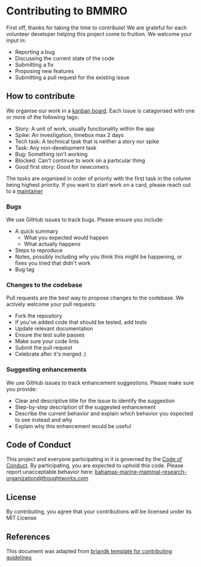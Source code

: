 # Contributing to BMMRO

First off, thanks for taking the time to contribute! We are grateful for each volunteer developer helping this project come to fruition.
We welcome your input in:

- Reporting a bug
- Discussing the current state of the code
- Submitting a fix
- Proposing new features
- Submitting a pull request for the existing issue

## How to contribute

We organise our work in a [kanban board](https://github.com/BMMRO-tech/BMMRO/projects/1). Each issue is catagorised with one or more of the following tags:

- Story: A unit of work, usually functionality within the app
- Spike: An investigation, timebox max 2 days
- Tech task: A technical task that is neither a story nor spike
- Task: Any non-development task
- Bug: Something isn't working
- Blocked: Can't continue to work on a particular thing
- Good first story: Good for newcomers

The tasks are organised in order of priority with the first task in the column being highest priority. If you want to start work on a card, please reach out to a [maintainer](README.md#repository-maintenance)

### Bugs

We use GitHub issues to track bugs. Please ensure you include:

- A quick summary
  - What you expected would happen
  - What actually happens
- Steps to reproduce
- Notes, possibly including why you think this might be happening, or fixes you tried that didn't work
- Bug tag

### Changes to the codebase

Pull requests are the best way to propose changes to the codebase. We actively welcome your pull requests:

- Fork the repository
- If you've added code that should be tested, add tests
- Update relevant documentation
- Ensure the test suite passes
- Make sure your code lints
- Submit the pull request
- Celebrate after it's merged :)

### Suggesting enhancements

We use GitHub issues to track enhancement suggestions. Please make sure you provide:

- Clear and descriptive title for the issue to identify the suggestion
- Step-by-step description of the suggested enhancement
- Describe the current behavior and explain which behavior you expected to see instead and why
- Explain why this enhancement would be useful

## Code of Conduct

This project and everyone participating in it is governed by the [Code of Conduct](CODE_OF_CONDUCT.md). By participating, you are expected to uphold this code.
Please report unacceptable behavior here: bahamas-marine-mammal-research-organization@thoughtworks.com

## License

By contributing, you agree that your contributions will be licensed under its MIT License

## References

This document was adapted from [briandk template for contributing guidelines](https://gist.github.com/briandk/3d2e8b3ec8daf5a27a62)
